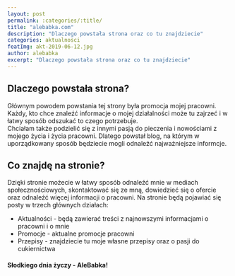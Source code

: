 ```yaml
---
layout: post
permalink: :categories/:title/
title: "alebabka.com"
description: "Dlaczego powstała strona oraz co tu znajdziecie"
categories: aktualnosci
featImg: akt-2019-06-12.jpg
author: alebabka
excerpt: "Dlaczego powstała strona oraz co tu znajdziecie"
---
```


## Dlaczego powstała strona?

Głównym powodem powstania tej strony była promocja mojej pracowni. Każdy, kto chce znaleźć informacje o mojej działalności może tu zajrzeć i w łatwy sposób odszukać to czego potrzebuje.  
Chciałam także podzielić się z innymi pasją do pieczenia i nowościami z mojego życia i życia pracowni. Dlatego powstał blog, na którym w uporządkowany sposób będziecie mogli odnaleźć najważniejsze informcje.

## Co znajdę na stronie?

Dzięki stronie możecie w łatwy sposób odnaleźć mnie w mediach społecznościowych, skontaktować się ze mną, dowiedzieć się o ofercie oraz odnaleźć więcej informacji o pracowni.
Na stronie będą pojawiać się posty w trzech głównych działach:

- Aktualności - będą zawierać treści z najnowszymi informacjami o pracowni i o mnie
- Promocje - aktualne promocje pracowni
- Przepisy - znajdziecie tu moje własne przepisy oraz o pasji do cukiernictwa

#### Słodkiego dnia życzy - AleBabka!
